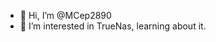 - 👋 Hi, I’m @MCep2890
- 👀 I’m interested in TrueNas, learning about it.


<!---
MCep2890/MCep2890 is a ✨ special ✨ repository because its `README.md` (this file) appears on your GitHub profile.
You can click the Preview link to take a look at your changes.
--->
